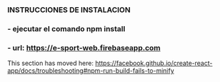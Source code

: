 

### INSTRUCCIONES DE INSTALACION

### - ejecutar el comando npm install
### - url: https://e-sport-web.firebaseapp.com

This section has moved here: https://facebook.github.io/create-react-app/docs/troubleshooting#npm-run-build-fails-to-minify
